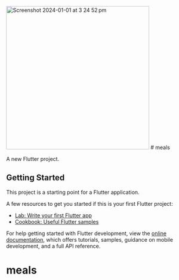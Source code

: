 <img width="383" alt="Screenshot 2024-01-01 at 3 24 52 pm" src="https://github.com/duongDragon/meals/assets/102270646/79e37612-5ec8-40d6-a492-6665bdd153e5">
# meals

A new Flutter project.

## Getting Started


This project is a starting point for a Flutter application.

A few resources to get you started if this is your first Flutter project:

- [Lab: Write your first Flutter app](https://docs.flutter.dev/get-started/codelab)
- [Cookbook: Useful Flutter samples](https://docs.flutter.dev/cookbook)

For help getting started with Flutter development, view the
[online documentation](https://docs.flutter.dev/), which offers tutorials,
samples, guidance on mobile development, and a full API reference.
# meals
